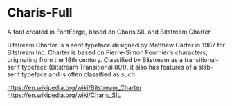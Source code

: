 # Charis-Full
A font created in FontForge, based on Charis SIL and Bitstream Charter.

Bitstream Charter is a serif typeface designed by Matthew Carter in 1987 for Bitstream Inc. Charter is based on Pierre-Simon Fournier’s characters, originating from the 18th century. Classified by Bitstream as a transitional-serif typeface (Bitstream Transitional 801), it also has features of a slab-serif typeface and is often classified as such.

https://en.wikipedia.org/wiki/Bitstream_Charter
https://en.wikipedia.org/wiki/Charis_SIL
